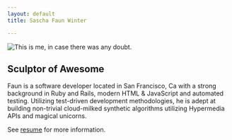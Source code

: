 ```yaml
---
layout: default
title: Sascha Faun Winter

---
```

<div class="row page-header">
  <div class="span2">
    <img src="//assets.saschawinter.com/static_assets/suit_up.jpg" alt="This is me, in case there was any doubt." />
  </div>
  <div class="span6">
    <h2>Sculptor of Awesome</h2>
    <p>Faun is a software developer located in San Francisco, Ca with a strong background in Ruby and Rails, modern HTML & JavaScript and automated testing. Utilizing test-driven development methodologies, he is adept at building non-trivial cloud-milked synthetic algorithms utilizing Hypermedia APIs and magical unicorns.</p>
    <p>See <a href="resume.html">resume</a> for more information.</p>
  </div>
</div>
